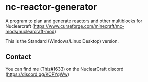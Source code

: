 # nc-reactor-generator

A program to plan and generate reactors and other multiblocks for Nuclearcraft (https://www.curseforge.com/minecraft/mc-mods/nuclearcraft-mod)

This is the Standard (Windows/Linux Desktop) version.


## Contact
You can find me (Thiz#1633) on the NuclearCraft discord (https://discord.gg/KCPYgWw)
